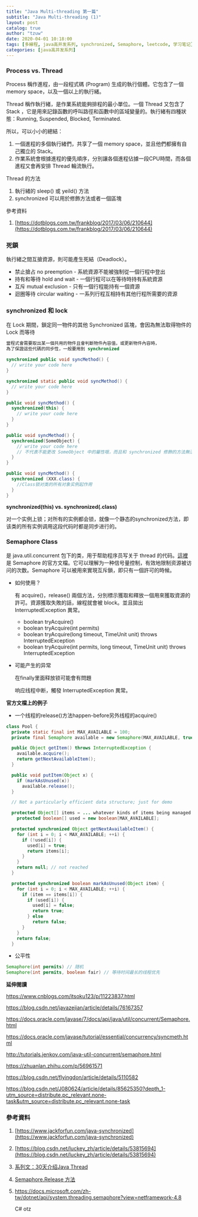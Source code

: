 ```yaml
---
title: "Java Multi-threading 第一篇"
subtitle: "Java Multi-threading (1)"
layout: post
catalog: true
author: "tzuw"
date: 2020-04-01 10:18:00
tags: [多線程, java高并发系列, synchronized, Semaphore, leetcode, 学习笔记]
categories: [java高并发系列]
---
```




### Process vs. Thread

Process 稱作進程，由一段程式碼 (Program) 生成的執行個體。它包含了一個 memory space，以及一個以上的執行緒。

Thread 稱作執行緒，是作業系統能夠排程的最小單位。一個 Thread 又包含了 Stack ，它是用來記錄函數的呼叫路徑和函數中的區域變量的。執行緒有四種狀態：Running, Suspended, Blocked, Terminated.

所以，可以小小的總結：

1.  一個進程的多個執行緒們，共享了一個 memory space，並且他們都擁有自己獨立的 Stack。
2.  作業系統會根據進程的優先順序，分別讓各個進程佔據一段CPU時間，而各個進程又會再安排 Thread 輪流執行。



Thread 的方法

1.  執行緒的 sleep() 或 yeild() 方法
2.  synchronized 可以用於修飾方法或者一個區塊



參考資料

1.  [https://dotblogs.com.tw/frankblog/2017/03/06/210644](https://dotblogs.com.tw/frankblog/2017/03/06/210644)



### 死鎖

執行緒之間互搶資源，則可能產生死結（Deadlock）。

-   禁止搶占 no preemption - 系統資源不能被強制從一個行程中登出
-   持有和等待 hold and wait - 一個行程可以在等待時持有系統資源
-   互斥 mutual exclusion - 只有一個行程能持有一個資源
-   迴圈等待 circular waiting - 一系列行程互相持有其他行程所需要的資源



### synchronized 和 lock

在 Lock 期間，鎖定同一物件的其他 Synchronized 區塊，會因為無法取得物件的 Lock 而等待

```java
當程式會需要取出某一個共用的物件且會判斷物件內容值，或更新物件內容時，
為了保證這些代碼的同步性，一般要用到 synchronized
  
synchronized public void syncMethod() {
  // write your code here
}

synchronized static public void syncMethod() {
  // write your code here
}

public void syncMethod() {
  synchronized(this) {
    // write your code here
  }
}

public void syncMethod() {
  synchronized(SomeObject) {
    // write your code here 
    // 不代表不能更改 SomeObject 中的屬性哦，而且和 synchronized 修飾的方法無法形成同步關係
  }
}

public void syncMethod() {
  synchronized (XXX.class) {
    //Class锁对类的所有对象实例起作用
  }
}
```



**synchronized(this) vs. synchronized(.class)** 

对一个实例上锁；对所有的实例都会锁，就像一个静态的synchronized方法，即该类的所有实例调用这段代码时都是同步进行的。





###  Semaphore Class

是 java.util.concurrent 包下的类，用于帮助程序员写关于 thread 的代码。[這裡](https://docs.oracle.com/javase/7/docs/api/java/util/concurrent/Semaphore.html)是 Semaphore 的官方文檔。它可以理解为一种信号量控制，有效地限制资源被访问的次数。Semaphore 可以被用來實現互斥鎖，即只有一個許可的時候。

-   如何使用？

    有 acquire()，release() 兩個方法，分別標示獲取和釋放一個用來獲取資源的許可。資源獲取失敗的話，線程就會被 block。並且拋出 InterruptedException 異常。

    

    -   boolean tryAcquire()
    -   boolean tryAcquire(int permits)
    -   boolean tryAcquire(long timeout, TimeUnit unit) throws InterruptedException
    -   boolean tryAcquire(int permits, long timeout, TimeUnit unit) throws InterruptedException

-   可能产生的异常

    在finally里面释放锁可能會有問題

    响应线程中断，觸發 InterruptedException 異常。



**官方文檔上的例子**

-   一个线程的release()方法happen-before另外线程的acquire()

```java
class Pool {
  private static final int MAX_AVAILABLE = 100;
  private final Semaphore available = new Semaphore(MAX_AVAILABLE, true);

  public Object getItem() throws InterruptedException {
    available.acquire();
    return getNextAvailableItem();
  }

  public void putItem(Object x) {
    if (markAsUnused(x))
      available.release();
  }

  // Not a particularly efficient data structure; just for demo

  protected Object[] items = ... whatever kinds of items being managed
    protected boolean[] used = new boolean[MAX_AVAILABLE];

  protected synchronized Object getNextAvailableItem() {
    for (int i = 0; i < MAX_AVAILABLE; ++i) {
      if (!used[i]) {
        used[i] = true;
        return items[i];
      }
    }
    return null; // not reached
  }

  protected synchronized boolean markAsUnused(Object item) {
    for (int i = 0; i < MAX_AVAILABLE; ++i) {
      if (item == items[i]) {
        if (used[i]) {
          used[i] = false;
          return true;
        } else
          return false;
      }
    }
    return false;
  }
```



-   公平性

```java
Semaphore(int permits) // 随机
Semaphore(int permits, boolean fair) // 等待时间最长的线程优先
```



**延伸閱讀**

https://www.cnblogs.com/itsoku123/p/11223837.html

https://blog.csdn.net/javazejian/article/details/76167357

https://docs.oracle.com/javase/7/docs/api/java/util/concurrent/Semaphore.html

https://docs.oracle.com/javase/tutorial/essential/concurrency/syncmeth.html

http://tutorials.jenkov.com/java-util-concurrent/semaphore.html

https://zhuanlan.zhihu.com/p/56961571

https://blog.csdn.net/flyingdon/article/details/5110582

https://blog.csdn.net/J080624/article/details/85625350?depth_1-utm_source=distribute.pc_relevant.none-task&utm_source=distribute.pc_relevant.none-task





### 參考資料

1.  [https://www.jackforfun.com/java-synchronized](https://www.jackforfun.com/java-synchronized)

2.  [https://blog.csdn.net/luckey_zh/article/details/53815694](https://blog.csdn.net/luckey_zh/article/details/53815694)

3.  [系列文：30天介绍Java Thread](https://ithelp.ithome.com.tw/articles/10203988)

4.  [Semaphore.Release 方法](https://docs.microsoft.com/zh-tw/dotnet/api/system.threading.semaphore.release?view=netframework-4.8)

5.  https://docs.microsoft.com/zh-tw/dotnet/api/system.threading.semaphore?view=netframework-4.8

    C# otz
